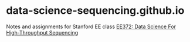 # data-science-sequencing.github.io
Notes and assignments for Stanford EE class [EE372: Data Science For High-Throughput Sequencing](web.stanford.edu/class/ee372/)
